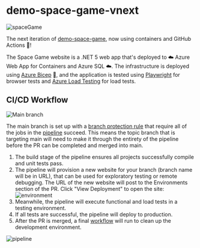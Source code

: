 # demo-space-game-vnext

![spaceGame](https://user-images.githubusercontent.com/6855361/111529516-3efed480-8730-11eb-9a73-a1f4727f3b21.PNG)

The next iteration of [demo-space-game](https://github.com/MarcusFelling/Demo.SpaceGame), now using containers and GitHub Actions 🚀!

The Space Game website is a .NET 5 web app that's deployed to ☁️ Azure Web App for Containers and Azure SQL ☁️. The infrastructure is deployed using [Azure Bicep](https://github.com/Azure/bicep) 💪, and the application is tested using [Playwright](https://playwright.dev/) for browser tests and [Azure Load Testing](https://azure.microsoft.com/services/load-testing/) for load tests.

## CI/CD Workflow

![Main branch](https://github.com/MarcusFelling/demo-space-game-vnext/actions/workflows/pipeline.yml/badge.svg?branch=main)

The main branch is set up with a [branch protection rule](https://docs.github.com/en/github/administering-a-repository/managing-a-branch-protection-rule#:~:text=You%20can%20create%20a%20branch,merged%20into%20the%20protected%20branch.) that require all of the jobs in the [pipeline](https://github.com/MarcusFelling/demo-space-game-vnext/actions/workflows/pipeline.yml) succeed. This means the topic branch that is targeting main will need to make it through the entirety of the pipeline before the PR can be completed and merged into main.

1. The build stage of the pipeline ensures all projects successfully compile and unit tests pass.
1. The pipeline will provision a new website for your branch (branch name will be in URL), that can be used for exploratory testing or remote debugging. The URL of the new website will post to the Environments section of the PR. Click "View Deployment" to open the site:
![environment](https://user-images.githubusercontent.com/6855361/111533320-a61e8800-8734-11eb-93d4-b2f4883313b3.PNG)
1. Meanwhile, the pipeline will execute functional and load tests in a testing environment.
1. If all tests are successful, the pipeline will deploy to production.
1. After the PR is merged, a final [workflow](https://github.com/MarcusFelling/demo-space-game-vnext/blob/main/.github/workflows/cleanup.yml) will run to clean up the development environment.

![pipeline](https://user-images.githubusercontent.com/6855361/111533722-1cbb8580-8735-11eb-95e7-df517da9a9cc.PNG)
